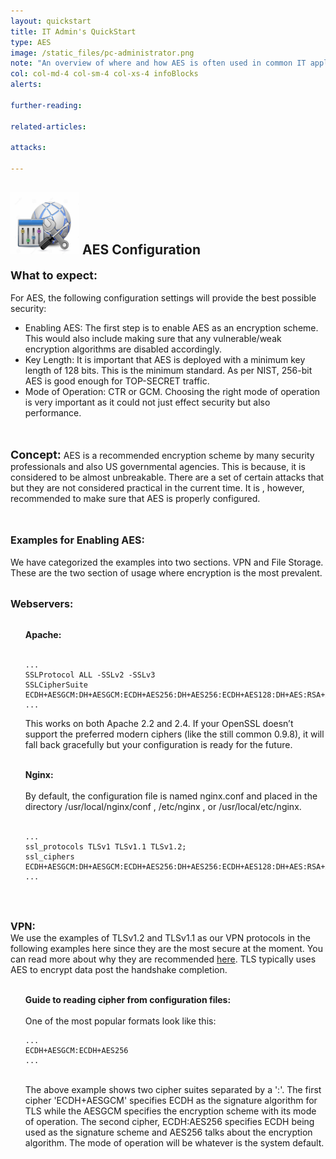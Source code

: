 ```yaml
---
layout: quickstart
title: IT Admin's QuickStart
type: AES
image: /static_files/pc-administrator.png
note: "An overview of where and how AES is often used in common IT applications such as the TLS module in Apache server and IPSec."
col: col-md-4 col-sm-4 col-xs-4 infoBlocks
alerts:

further-reading:

related-articles:

attacks:

---
```

<p id="GeneralAESInfo">

<h2> <img src="/static_files/configuration.jpg " style="width:110px;height:100px;" /> AES Configuration </h2>

<font size="4"><strong>What to expect:</strong></font><br /> <br />
For AES, the following configuration settings will provide the best possible security:
<ul>
<li>Enabling AES: The first step is to enable AES as an encryption scheme. This would also include making sure that any vulnerable/weak encryption algorithms are disabled accordingly.</li>
<li>Key Length: It is important that AES is deployed with a minimum key length of 128 bits. This is the minimum standard. As per NIST, 256-bit AES is good enough for TOP-SECRET traffic.</li>
<li>Mode of Operation: CTR or GCM. Choosing the right mode of operation is very important as it could not just effect security but also performance. </li>
</ul> <br /> <br />
<font size="4"><strong>Concept:</strong></font> AES is a <span class="green">recommended</span> encryption scheme by many security professionals and also US governmental agencies. This is because, it is considered to be almost unbreakable. There are a set of certain attacks that but they are not considered practical in the current time. It is , however, recommended to make sure that AES is properly configured.
<br /> <br /> <br />

<font size="3"><strong>Examples for Enabling AES:</strong></font> <br />
<br />We have categorized the examples into two sections. VPN and File Storage. These are the two section of usage where encryption is the most prevalent. <br />
<br />


<font size="3"><strong>Webservers: </strong></font> <br /> <br />
<ul>
<strong>Apache:</strong><br/> <br />

<pre>
<code>...
SSLProtocol ALL -SSLv2 -SSLv3
SSLCipherSuite ECDH+AESGCM:DH+AESGCM:ECDH+AES256:DH+AES256:ECDH+AES128:DH+AES:RSA+AESGCM:RSA+AES:!aNULL:!MD5:!DSS
...</code>
</pre>

This works on both Apache 2.2 and 2.4. If your OpenSSL doesn’t support the preferred modern ciphers (like the still common 0.9.8), it will fall back gracefully but your configuration is ready for the future.<br /> <br />

<strong> Nginx: </strong> <br /> <br />
By default, the configuration file is named nginx.conf and placed in the directory /usr/local/nginx/conf , /etc/nginx , or /usr/local/etc/nginx.
<br /> <br />
<pre>
<code>...
ssl_protocols TLSv1 TLSv1.1 TLSv1.2;
ssl_ciphers ECDH+AESGCM:DH+AESGCM:ECDH+AES256:DH+AES256:ECDH+AES128:DH+AES:RSA+AESGCM:RSA+AES:!aNULL:!MD5:!DSS;
...</code>
</pre> <br /> <br />
</ul>
<font size="3"><strong>VPN: </strong></font> <br />
We use the examples of TLSv1.2 and TLSv1.1 as our VPN protocols in the following examples here since they are the most secure at the moment. You can read more about why they are recommended <a href="/articles/cryptographic_protocols/tls-1-2.html">here</a>. TLS typically uses AES to encrypt data post the handshake completion. <br /> <br />
<ul>
<strong>Guide to reading cipher from configuration files: </strong><br /> <br />
One of the most popular formats look like this: <br />

<pre>
<code>...
ECDH+AESGCM:ECDH+AES256
...</code>
</pre>
<br />
The above example shows two cipher suites separated by a ':'. The first cipher 'ECDH+AESGCM' specifies ECDH as the signature algorithm for TLS while the AESGCM specifies the encryption scheme with its mode of operation. The second cipher, ECDH:AES256 specifies ECDH being used as the signature scheme and AES256 talks about the encryption algorithm. The mode of operation will be whatever is the system default. <br /> <br />
</ul>
</p>
